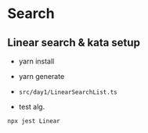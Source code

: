 # Search
## Linear search & kata setup

- yarn install
- yarn generate
- `src/day1/LinearSearchList.ts`

- test alg. 

```sh
npx jest Linear
```